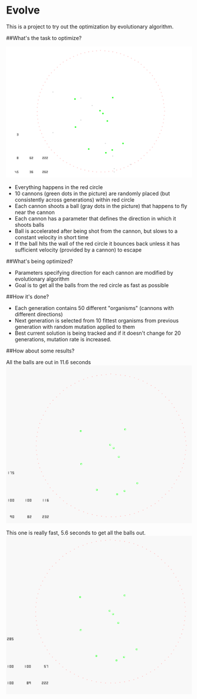 # Evolve

This is a project to try out the optimization by evolutionary algorithm. 

##What's the task to optimize?

![alt text](https://github.com/janivanecky/Evolve/blob/master/Win32RTRT/img/img1.png "Evolutionary red circle")

* Everything happens in the red circle
* 10 cannons (green dots in the picture) are randomly placed (but consistently across generations) within red circle
* Each cannon shoots a ball (gray dots in the picture) that happens to fly near the cannon
* Each cannon has a parameter that defines the direction in which it shoots balls
* Ball is accelerated after being shot from the cannon, but slows to a constant velocity in short time
* If the ball hits the wall of the red circle it bounces back unless it has sufficient velocity (provided by a cannon) to escape 

##What's being optimized?

* Parameters specifying direction for each cannon are modified by evolutionary algorithm
* Goal is to get all the balls from the red circle as fast as possible

##How it's done?

* Each generation contains 50 different "organisms" (cannons with different directions)
* Next generation is selected from 10 fittest organisms from previous generation with random mutation applied to them
* Best current solution is being tracked and if it doesn't change for 20 generations, mutation rate is increased.

##How about some results?

All the balls are out in 11.6 seconds
![alt text](https://github.com/janivanecky/Evolve/blob/master/Win32RTRT/img/ev.gif "Evolutionary red circle")

This one is really fast, 5.6 seconds to get all the balls out.
![alt text](https://github.com/janivanecky/Evolve/blob/master/Win32RTRT/img/ev2.gif "Evolutionary red circle")


